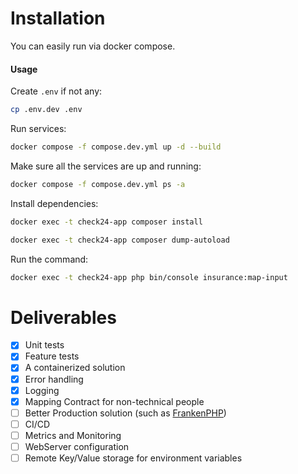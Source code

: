 # Installation
You can easily run via docker compose.

#### Usage

Create `.env` if not any:
```sh
cp .env.dev .env
```

Run services:
```sh
docker compose -f compose.dev.yml up -d --build
```

Make sure all the services are up and running:
```sh
docker compose -f compose.dev.yml ps -a
```

Install dependencies:
```sh
docker exec -t check24-app composer install
```
```sh
docker exec -t check24-app composer dump-autoload
```

Run the command:
```sh
docker exec -t check24-app php bin/console insurance:map-input
```

# Deliverables
- [x] Unit tests
- [x] Feature tests
- [x] A containerized solution
- [x] Error handling
- [x] Logging
- [x] Mapping Contract for non-technical people
- [ ] Better Production solution (such as [FrankenPHP](https://frankenphp.dev/))
- [ ] CI/CD
- [ ] Metrics and Monitoring
- [ ] WebServer configuration
- [ ] Remote Key/Value storage for environment variables